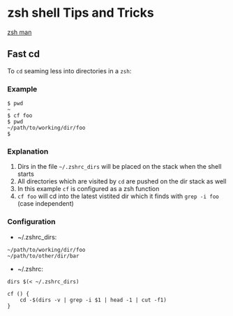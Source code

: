 # zsh shell Tips and Tricks

[zsh man](https://zsh.sourceforge.io/Doc/zsh_a4.pdf)

## Fast cd

To ```cd``` seaming less into directories in a ```zsh```:

### Example

```
$ pwd
~
$ cf foo
$ pwd
~/path/to/working/dir/foo
$
```

### Explanation

1. Dirs in the file ```~/.zshrc_dirs``` will be placed on the stack when the shell starts
1. All directories which are visited by ```cd``` are pushed on the dir stack as well
1. In this example ```cf``` is configured as a zsh function
1. ```cf foo``` will cd into the latest vistited dir which it finds with ```grep -i foo``` (case independent)

### Configuration

- ~/.zshrc_dirs:
```
~/path/to/working/dir/foo
~/path/to/other/dir/bar
``` 

- ~/.zshrc:
```
dirs $(< ~/.zshrc_dirs)

cf () {
	cd -$(dirs -v | grep -i $1 | head -1 | cut -f1)
}
```

